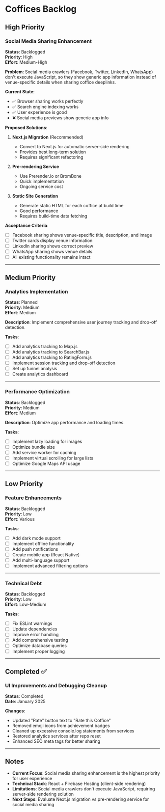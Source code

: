 # Coffices Backlog

## High Priority

### Social Media Sharing Enhancement
**Status**: Backlogged  
**Priority**: High  
**Effort**: Medium-High  

**Problem**: Social media crawlers (Facebook, Twitter, LinkedIn, WhatsApp) don't execute JavaScript, so they show generic app information instead of venue-specific details when sharing coffice deeplinks.

**Current State**: 
- ✅ Browser sharing works perfectly
- ✅ Search engine indexing works
- ✅ User experience is good
- ❌ Social media previews show generic app info

**Proposed Solutions**:
1. **Next.js Migration** (Recommended)
   - Convert to Next.js for automatic server-side rendering
   - Provides best long-term solution
   - Requires significant refactoring

2. **Pre-rendering Service**
   - Use Prerender.io or BromBone
   - Quick implementation
   - Ongoing service cost

3. **Static Site Generation**
   - Generate static HTML for each coffice at build time
   - Good performance
   - Requires build-time data fetching

**Acceptance Criteria**:
- [ ] Facebook sharing shows venue-specific title, description, and image
- [ ] Twitter cards display venue information
- [ ] LinkedIn sharing shows correct preview
- [ ] WhatsApp sharing shows venue details
- [ ] All existing functionality remains intact

---

## Medium Priority

### Analytics Implementation
**Status**: Planned  
**Priority**: Medium  
**Effort**: Medium  

**Description**: Implement comprehensive user journey tracking and drop-off detection.

**Tasks**:
- [ ] Add analytics tracking to Map.js
- [ ] Add analytics tracking to SearchBar.js  
- [ ] Add analytics tracking to RatingForm.js
- [ ] Implement session tracking and drop-off detection
- [ ] Set up funnel analysis
- [ ] Create analytics dashboard

---

### Performance Optimization
**Status**: Backlogged  
**Priority**: Medium  
**Effort**: Medium  

**Description**: Optimize app performance and loading times.

**Tasks**:
- [ ] Implement lazy loading for images
- [ ] Optimize bundle size
- [ ] Add service worker for caching
- [ ] Implement virtual scrolling for large lists
- [ ] Optimize Google Maps API usage

---

## Low Priority

### Feature Enhancements
**Status**: Backlogged  
**Priority**: Low  
**Effort**: Various  

**Tasks**:
- [ ] Add dark mode support
- [ ] Implement offline functionality
- [ ] Add push notifications
- [ ] Create mobile app (React Native)
- [ ] Add multi-language support
- [ ] Implement advanced filtering options

---

### Technical Debt
**Status**: Backlogged  
**Priority**: Low  
**Effort**: Low-Medium  

**Tasks**:
- [ ] Fix ESLint warnings
- [ ] Update dependencies
- [ ] Improve error handling
- [ ] Add comprehensive testing
- [ ] Optimize database queries
- [ ] Implement proper logging

---

## Completed ✅

### UI Improvements and Debugging Cleanup
**Status**: Completed  
**Date**: January 2025  

**Changes**:
- Updated "Rate" button text to "Rate this Coffice"
- Removed emoji icons from achievement badges
- Cleaned up excessive console.log statements from services
- Restored analytics services after repo reset
- Enhanced SEO meta tags for better sharing

---

## Notes

- **Current Focus**: Social media sharing enhancement is the highest priority for user experience
- **Technical Stack**: React + Firebase Hosting (client-side rendering)
- **Limitations**: Social media crawlers don't execute JavaScript, requiring server-side rendering solution
- **Next Steps**: Evaluate Next.js migration vs pre-rendering service for social media sharing
